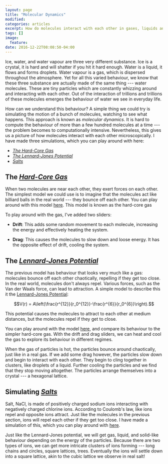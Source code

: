 ```yaml
---
layout: page
title: "Molecular Dynamics"
modified:
categories: articles
excerpt: How do molecules interact with each other in gases, liquids and solids?
tags: []
image:
  feature:
date: 2016-12-22T08:08:50-04:00
---
```


Ice, water, and water vapour are three very different substance. Ice is a crystal, it is hard and will shatter if you hit it hard enough. Water is a liquid, it flows and forms droplets. Water vapour is a gas, which is dispersed throughout the atmosphere. Yet for all this varied behaviour, we know that these three substance are actually made of the same thing --- water molecules. These are tiny particles which are constantly whizzing around and interacting with each other. Out of the interaction of trillions and trillions of these molecules emerges the behaviour of water we see in everyday life. 

How can we understand this behaviour? A simple thing we could try is simulating the motion of a bunch of molecules, watching to see what happens. This approach is known as *molecular dynamics*. It is hard to compute the behaviour of more than a few hundred molecules at a time --- the problem becomes to computationally intensive. Nevertheless, this gives us a picture of how molecules interact with each other microscopically. I have made three simulations, which you can play around with here:

* [*The Hard-Core Gas*](/scripts/NBody/BilliardBalls.html)
* [*The  Lennard-Jones Potential*](/scripts/NBody/LennardJones.html)
* [*Salts*](/scripts/NBody/Ions.html)


## The [*Hard-Core Gas*](/scripts/NBody/BilliardBalls.html)

When two molecules are near each other, they exert forces on each other. The simplest model we could use is to imagine that the molecules act like billiard balls in the real world --- they bounce off each other. You can play around with this model [here](/scripts/NBody/BilliardBalls.html). This model is known as the hard-core gas

To play around with the gas, I've added two sliders:

* **Drift**: This adds some random movement to each molecule, increasing the energy and effectively heating the system.

* **Drag**: This causes the molecules to slow down and loose energy. It has the opposite effect of drift, cooling the system.


## The [*Lennard-Jones Potential*](/scripts/NBody/LennardJones.html)

The previous model has behaviour that looks very much like a gas: molecules bounce off each other chaotically, repelling if they get too close. In the real world, molecules don't always repel. Various forces, such as the Van der Waals force, can lead to attraction. A simple model to describe this it the [Lennard-Jones Potential](https://en.wikipedia.org/wiki/Lennard-Jones_potential):

$$V(r) = A\left(\frac{r^{12}}{r_0^{12}}-\frac{r^{6}}{r_0^{6}}\right).$$

This potential causes the molecules to attract to each other at medium distances, but the molecules repel if they get to close.

You can play around with the model [here](/scripts/NBody/LennardJones.html), and compare its behaviour to the simpler hard-core gas. With the drift and drag sliders, we can heat and cool the gas to explore its behaviour in different regimes.

When the gas of particles is hot, the particles bounce around chaotically, just like in a real gas. If we add some drag however, the particles slow down and begin to interact with each other. They begin to cling together in clusters, like droplets of a liquid. Further cooling the particles and we find that they stop moving altogether. The particles arrange themselves into a crystal --- a hexagonal lattice.


## Simulating [*Salts*](/scripts/NBody/Ions.html)
Salt, NaCl, is made of positively charged sodium ions interacting with negatively charged chlorine ions. According to Coulomb's law, like ions repel and opposite ions attract. Just like the molecules in the previous section, ions will repel each other if they get too close. I have made a simulation of this, which you can play around with [here](/scripts/NBody/Ions.html). 

Just like the Lennard-Jones potential, we will get gas, liquid, and solid-like behaviour depending on the energy of the particles. Because there are two types of ions, we can get more intricate clusters of ions forming --- long chains and circles, square lattices, trees. Eventually the ions will settle down into a square lattice, akin to the cubic lattice we observe in real salt!